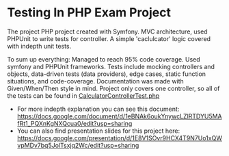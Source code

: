 # Testing In PHP Exam Project
The project PHP project created with Symfony. MVC architecture, used PHPUnit to write tests for controller. A simple 'caclulcator' logic covered with indepth unit tests.

To sum up everything: Managed to reach 95% code coverage. Used symfony and PHPUnit frameworks. Tests include mocking controllers and objects, data-driven tests (data providers), edge cases, static function situations, and code-coverage. Documentation was made with Given/When/Then style in mind. Project only covers one controller, so all of the tests can be found in [CalculatorControllerTest.php](https://github.com/Armandulis/Testing-In-PHP-Exam-Project/blob/main/tests/Contorllers/CalculatorControllerTest.php)

 - For more indepth explanation you can see this document: https://docs.google.com/document/d/1eBNAk6oukYnywcLZlRTDYU5MAfRt1_PQXnKgNXQcua0/edit?usp=sharing
 - You can also find presentation slides for this project here: https://docs.google.com/presentation/d/1E8V1SOvr9HCX4T9N7Uo1xQWvpMDv7bq5JolTsxjq2Wc/edit?usp=sharing


